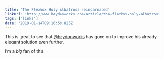 ```yaml
---
title: 'The Flexbox Holy Albatross reincarnated'
linkUrl: 'http://www.heydonworks.com/article/the-flexbox-holy-albatross-reincarnated'
tags: ['links'] 
date: '2019-01-14T09:16:59.825Z'
---
```

This is great to see that [@heydonworks](//twitter.com/heydonworks) has gone on to improve his already elegant solution even further. 

I’m a *big* fan of this. 